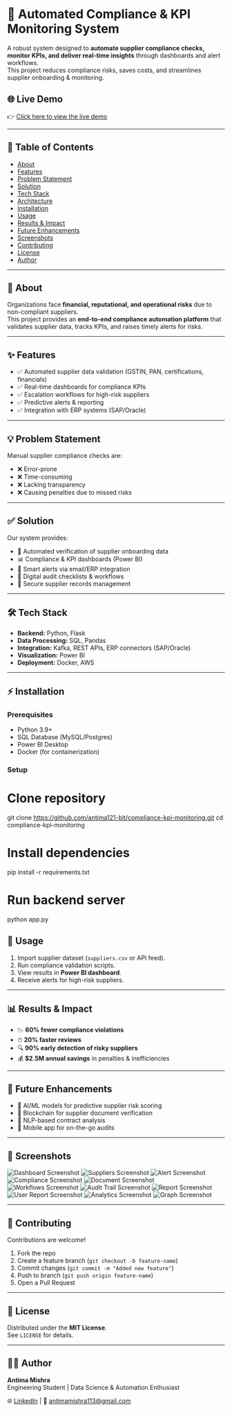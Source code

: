 # 🚀 Automated Compliance & KPI Monitoring System

A robust system designed to **automate supplier compliance checks, monitor KPIs, and deliver real-time insights** through dashboards and alert workflows.  
This project reduces compliance risks, saves costs, and streamlines supplier onboarding & monitoring.

## 🌐 Live Demo  
👉 [Click here to view the live demo](https://v0-automated-supplier-compliance-96nrv7vnt.vercel.app/)

---

## 📖 Table of Contents
- [About](#about)
- [Features](#features)
- [Problem Statement](#problem-statement)
- [Solution](#solution)
- [Tech Stack](#tech-stack)
- [Architecture](#architecture)
- [Installation](#installation)
- [Usage](#usage)
- [Results & Impact](#results--impact)
- [Future Enhancements](#future-enhancements)
- [Screenshots](#screenshots)
- [Contributing](#contributing)
- [License](#license)
- [Author](#author)

---

## 📌 About
Organizations face **financial, reputational, and operational risks** due to non-compliant suppliers.  
This project provides an **end-to-end compliance automation platform** that validates supplier data, tracks KPIs, and raises timely alerts for risks.

---

## ✨ Features
- ✅ Automated supplier data validation (GSTIN, PAN, certifications, financials)  
- ✅ Real-time dashboards for compliance KPIs  
- ✅ Escalation workflows for high-risk suppliers  
- ✅ Predictive alerts & reporting  
- ✅ Integration with ERP systems (SAP/Oracle)  

---

## 💡 Problem Statement
Manual supplier compliance checks are:  
- ❌ Error-prone  
- ❌ Time-consuming  
- ❌ Lacking transparency  
- ❌ Causing penalties due to missed risks  

---

## ✅ Solution
Our system provides:  
- 🔎 Automated verification of supplier onboarding data  
- 📊 Compliance & KPI dashboards (Power BI)  
- 📩 Smart alerts via email/ERP integration  
- 📝 Digital audit checklists & workflows  
- 🔐 Secure supplier records management  

---

## 🛠 Tech Stack
- **Backend:** Python, Flask  
- **Data Processing:** SQL, Pandas  
- **Integration:** Kafka, REST APIs, ERP connectors (SAP/Oracle)  
- **Visualization:** Power BI  
- **Deployment:** Docker, AWS  

---

## ⚡ Installation

### Prerequisites
- Python 3.9+  
- SQL Database (MySQL/Postgres)  
- Power BI Desktop  
- Docker (for containerization)  

### Setup
# Clone repository
git clone https://github.com/antima121-bit/compliance-kpi-monitoring.git
cd compliance-kpi-monitoring

# Install dependencies
pip install -r requirements.txt

# Run backend server
python app.py

## 🚀 Usage
1. Import supplier dataset (`suppliers.csv` or API feed).  
2. Run compliance validation scripts.  
3. View results in **Power BI dashboard**.  
4. Receive alerts for high-risk suppliers.  

---

## 📊 Results & Impact
- 📉 **60% fewer compliance violations**  
- ⏱ **20% faster reviews**  
- 🔍 **90% early detection of risky suppliers**  
- 💰 **$2.5M annual savings** in penalties & inefficiencies  

---

## 🎯 Future Enhancements
- 🤖 AI/ML models for predictive supplier risk scoring  
- 🔗 Blockchain for supplier document verification  
- 📝 NLP-based contract analysis  
- 📱 Mobile app for on-the-go audits  

---

## 📸 Screenshots
![Dashboard Screenshot](https://github.com/user-attachments/assets/6f13b625-b84a-4a18-b681-4a70493972f1)
![Suppliers Screenshot](https://github.com/user-attachments/assets/5201065d-33c6-4090-9bab-15a584a7e0a1)
![Alert Screenshot](https://github.com/user-attachments/assets/46b8d087-b86e-4566-a473-7738e125d154)
![Compliance Screenshot](https://github.com/user-attachments/assets/87a280db-d46f-4429-8d42-fb27f97802c2)
![Document Screenshot](https://github.com/user-attachments/assets/3e33418f-a8ee-4ee6-afdc-178038f8677c)
![Workflows Screenshot](https://github.com/user-attachments/assets/9eccad63-9bce-4447-8318-0976fde771d0)
![Audit Trail Screenshot](https://github.com/user-attachments/assets/24145c9f-14ec-4f5e-a6c4-8cf56d1e9e59)
![Report Screenshot](https://github.com/user-attachments/assets/8acaaa88-0ed9-4e46-a3bb-125ec9b31849)
![User Report Screenshot](https://github.com/user-attachments/assets/b12e95a5-06d2-4353-8f90-15fb71eff4ab)
![Analytics Screenshot](https://github.com/user-attachments/assets/b47a2e8b-6f18-472a-8a53-7b16dacb77a8)
![Graph Screenshot](https://github.com/user-attachments/assets/67fd359b-17e6-48ca-8e89-29f6e9cc8f00)

---

## 🤝 Contributing
Contributions are welcome!  

1. Fork the repo  
2. Create a feature branch (`git checkout -b feature-name`)  
3. Commit changes (`git commit -m "Added new feature"`)  
4. Push to branch (`git push origin feature-name`)  
5. Open a Pull Request  

---

## 📜 License
Distributed under the **MIT License**.  
See `LICENSE` for details.  

---

## 👩‍💻 Author
**Antima Mishra**  
Engineering Student | Data Science & Automation Enthusiast  

🌐 [LinkedIn](https://www.linkedin.com/in/antima-mishra-6483ba252/) | 📧 antimamishra113@gmail.com

